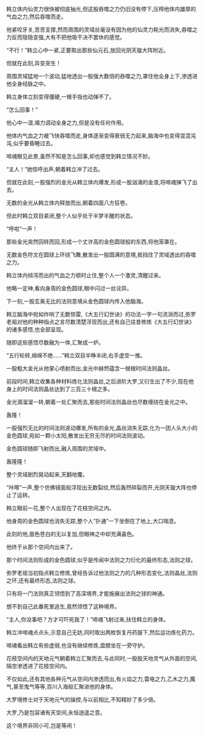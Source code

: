 
韩立体内仙灵力很快被彻底抽光,但这股吞噬之力仍旧没有停下,压榨他体内雄厚的气血之力,然后吞噬而走。

他紧咬牙关,苦苦支撑,然而周围的灵域丝毫没有因为他的仙灵力耗光而消失,吞噬之力反而隐隐变强,大有不把他吸干决不罢休的感觉。

“不行！”韩立心中一紧,正要取出那些仙元石,放回光阴天璇大阵附近。

但就在此刻,异变突生！

周围灵域猛地一个波动,猛地透出一股强大数倍的吞噬之力,罩住他全身上下,渗透进他全身经脉之中。

韩立身体立刻变得僵硬,一根手指也动弹不了。

“怎么回事！”

他心中一凛,竭力调动全身之力,但是没有任何作用。

他体内气血之力被飞快吞噬而走,身体逐渐变得衰弱无力起来,脑海中也变得混混沌沌,似乎要昏睡过去。

啼魂眼见此景,虽然不知是怎么回事,却也感觉到韩立情况不妙。

“主人！”她惊呼出声,朝着韩立冲了过去。

但就在此刻,一股强烈的金光从韩立体内爆发,形成一股汹涌的金浪,将啼魂弹飞了出去。

无数的金光从韩立体内释放而出,朝着四面八方狂卷。

但此时韩立双目紧闭,整个人似乎处于半梦半醒的状态。

“呼啦”一声！

那些金光突然回转而回,形成一个丈许高的金色圆球般的东西,将他笼罩在。

无数金色符文在圆球上环绕飞舞,散发出一股圆满的意境,抵挡住了灵域透出的吞噬之力。

韩立体内倾泻而出的气血之力顿时止住,整个人一个激灵,清醒过来。

他略一定神,看向身周的金色圆球,眼中闪过一丝诧异。

下一刻,一股玄奥无比的法则意境从金色圆球内传入他脑海。

韩立脑海中宛如炸响了无数惊雷,《大五行幻世诀》的功法一字一句流淌而过,弥罗老祖对他的种种指点之言尽数清楚浮现而出,还有自己往昔修炼《大五行幻世诀》的诸多感悟,也全部呈现。

随即这些感悟尽数融为一体,汇聚成一炉。

“五行轮转,绵绵不绝……”韩立双目半睁半闭,右手虚空一推。

一股粗大金光从他掌心喷射而出,金光中赫然蕴含一根根时间法则晶丝。

前段时间,韩立收集各种材料炼化法则晶丝,之后进阶大罗,又衍生出了不少,现在他身上的时间法则晶丝达到了三百三十根之多。

金光滴溜溜一转,朝着一处汇聚而去,那些时间法则晶丝也尽数缠绕在金光之中。

轰隆！

一股强烈无比的时间法则波动爆发,所有的金光,晶丝消失无踪,化为一团人头大小的金色圆球,宛如一颗小太阳,散发出无穷无尽的时间法则波动。

金色圆球随即飞射而出,融入周围的灵域中。

轰隆隆！

整个灵域剧烈晃动起来,天翻地覆。

“咔嚓”一声,整个仿佛镜面般浮现出无数裂纹,然后轰然碎裂而开,光阴天璇大阵也停止了运转。

韩立眼前一花,整个人出现在了花枝空间之内。

他身周的金色圆球也消失无踪,整个人“扑通”一下坐倒在了地上,大口喘息。

此刻的他,面色苍白的无以复加,但眼神之中却充满喜色。

他终于从那个空间内出来了。

那个时间法则形成的金色圆球,似乎是传闻中法则之力衍化的最终形态,法则之球。

弥罗老祖当初指点韩立修炼,曾经告诉过他法则之力的几种形态变化,法则晶丝,法则之环,还有最终形态,法则之球。

只有将一门法则真正领悟到了高深境界,才能施展出法则之球的神通。

想不到自己此番死里逃生,竟然领悟了这种境界。

“主人,你没事吧？方才可吓死我了！”啼魂飞射过来,扶住韩立的身体。

韩立冲啼魂点点头,示意自己无妨,同时取出两枚恢复丹药服下,然后运功炼化药力。

啼魂看出韩立有些虚弱,也没有继续修炼,盘膝坐在一旁守护。

花枝空间内的天地元气朝着韩立汇聚而去,与此同时,一股股天地灵气从外面的空间,隔空渗透进了花枝空间内。

不仅如此,还有其他各种元气从空间内渗透而出,有火焰之力,雷电之力,乙木之力,魔气,甚至鬼气等等,百川入海般汇聚进他的身体。

大罗境修士对于天地元气的操控,与以前相比,不知精妙了多少倍。

大罗,乃是包容诸有天空间,永恒逍遥之意。

这个境界非同小可,岂是等闲！